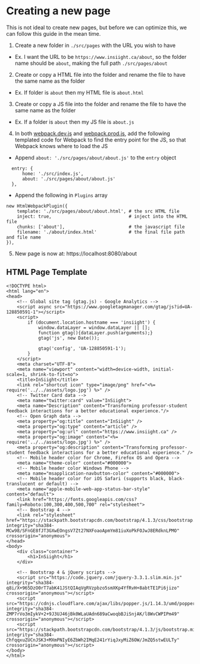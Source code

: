 # Creating a new page

This is not ideal to create new pages, but before we can optimize this, we can follow this guide in the mean time.

1. Create a new folder in `./src/pages` with the URL you wish to have
* Ex. I want the URL to be `https://www.insiight.ca/about`, so the folder name should be `about`, making the full path   `./src/pages/about`

2. Create or copy a HTML file into the folder and rename the file to have the same name as the folder
* Ex. If folder is `about` then my HTML file is `about.html`

3. Create or copy a JS file into the folder and rename the file to have the same name as the folder
* Ex. If a folder is `about` then my JS file is `about.js`

4. In both [webpack.dev.js](../webpack.dev.js) and [webpack.prod.js](../webpack.prod.js), add the following templated code for Webpack to find the entry point for the JS, so that Webpack knows where to load the JS

* Append `about: './src/pages/about/about.js'` to the `entry` object
```
  entry: {
      home: './src/index.js',
      about: './src/pages/about/about.js'
  },
```

* Append the following in `Plugins` array
```
new HtmlWebpackPlugin({
    template: './src/pages/about/about.html', # the src HTML file
    inject: true,                             # inject into the HTML file
    chunks: ['about'],                        # the javascript file
    filename: './about/index.html'            # the final file path and file name
}),

```

5. New page is now at: https://localhost:8080/about

## HTML Page Template

```
<!DOCTYPE html>
<html lang="en">
<head>
    <!-- Global site tag (gtag.js) - Google Analytics -->
    <script async src="https://www.googletagmanager.com/gtag/js?id=UA-128850591-1"></script>
    <script>
        if (document.location.hostname === 'insiight') {
            window.dataLayer = window.dataLayer || [];
            function gtag(){dataLayer.push(arguments);}
            gtag('js', new Date());

            gtag('config', 'UA-128850591-1');
        }
    </script>
    <meta charset="UTF-8">
    <meta name="viewport" content="width=device-width, initial-scale=1, shrink-to-fit=no">
    <title>InSiight</title>
    <link rel="shortcut icon" type="image/png" href="<%= require('../../assets/logo.jpg') %>" />
    <!-- Twitter Card data -->
    <meta name="twitter:card" value="InSiight">
    <meta name="Description" content="Transforming professor-student feedback interactions for a better educational experience."/>
    <!-- Open Graph data -->
    <meta property="og:title" content="InSiight" />
    <meta property="og:type" content="article" />
    <meta property="og:url" content="https://www.insiight.ca" />
    <meta property="og:image" content="<%= require('../../assets/logo.jpg') %>" />
    <meta property="og:description" content="Transforming professor-student feedback interactions for a better educational experience." />
    <!-- Mobile header color for Chrome, Firefox OS and Opera -->
    <meta name="theme-color" content="#000000">
    <!-- Mobile header color Windows Phone -->
    <meta name="msapplication-navbutton-color" content="#000000">
    <!-- Mobile header color for iOS Safari (supports black, black-translucent or default) -->
    <meta name="apple-mobile-web-app-status-bar-style" content="default">
    <link href="https://fonts.googleapis.com/css?family=Roboto:100,300,400,500,700" rel="stylesheet">
    <!-- Bootstrap 4 -->
    <link rel="stylesheet" href="https://stackpath.bootstrapcdn.com/bootstrap/4.1.3/css/bootstrap.min.css" integrity="sha384-MCw98/SFnGE8fJT3GXwEOngsV7Zt27NXFoaoApmYm81iuXoPkFOJwJ8ERdknLPMO" crossorigin="anonymous">
</head>
<body>
    <div class="container">
        <h1>InSiight</h1>
    </div>

    <!-- Bootstrap 4 & jQuery scripts -->
    <script src="https://code.jquery.com/jquery-3.3.1.slim.min.js" integrity="sha384-q8i/X+965DzO0rT7abK41JStQIAqVgRVzpbzo5smXKp4YfRvH+8abtTE1Pi6jizo" crossorigin="anonymous"></script>
    <script src="https://cdnjs.cloudflare.com/ajax/libs/popper.js/1.14.3/umd/popper.min.js" integrity="sha384-ZMP7rVo3mIykV+2+9J3UJ46jBk0WLaUAdn689aCwoqbBJiSnjAK/l8WvCWPIPm49" crossorigin="anonymous"></script>
    <script src="https://stackpath.bootstrapcdn.com/bootstrap/4.1.3/js/bootstrap.min.js" integrity="sha384-ChfqqxuZUCnJSK3+MXmPNIyE6ZbWh2IMqE241rYiqJxyMiZ6OW/JmZQ5stwEULTy" crossorigin="anonymous"></script>
</body>
</html>

```